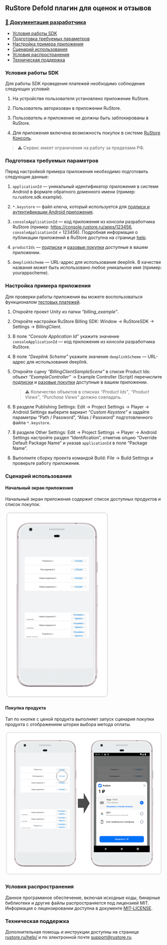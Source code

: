 ## RuStore Defold плагин для оценок и отзывов

### [🔗 Документация разработчика](https://www.rustore.ru/help/sdk/payments/unity/)

- [Условия работы SDK](#Условия-работы-SDK)
- [Подготовка требуемых параметров](#Подготовка-требуемых-параметров)
- [Настройка примера приложения](#Настройка-примера-приложения)
- [Сценарий использования](#Сценарий-использования)
- [Условия распространения](#Условия-распространения)
- [Техническая поддержка](#Техническая-поддержка)


### Условия работы SDK

Для работы SDK проведения платежей необходимо соблюдение следующих условий:

1. На устройстве пользователя установлено приложение RuStore.

2. Пользователь авторизован в приложении RuStore.

3. Пользователь и приложение не должны быть заблокированы в RuStore.

4. Для приложения включена возможность покупок в системе [RuStore Консоль](https://console.rustore.ru/).

> ⚠️ Сервис имеет ограничения на работу за пределами РФ.


### Подготовка требуемых параметров

Перед настройкой примера приложения необходимо подготовить следующие данные:

1. `applicationId` — уникальный идентификатор приложения в системе Android в формате обратного доменного имени (пример: ru.rustore.sdk.example).

2. `*.keystore` — файл ключа, который используется для [подписи и аутентификации Android приложения](https://www.rustore.ru/help/developers/publishing-and-verifying-apps/app-publication/apk-signature/).

3. `consoleApplicationId` — код приложения из консоли разработчика RuStore (пример: https://console.rustore.ru/apps/123456, `consoleApplicationId` = 123456). Подробная информация о публикации приложений в RuStore доступна на странице [help](https://help.rustore.ru/rustore/for_developers/publishing_and_verifying_apps).

4. `productIds` — [подписки](https://www.rustore.ru/help/developers/monetization/create-app-subscription/) и [разовые покупки](https://www.rustore.ru/help/developers/monetization/create-paid-product-in-application/) доступные в вашем приложении.

5. `deeplinkScheme` — URL-адрес для использования deeplink. В качестве названия может быть использовано любое уникальное имя (пример: yourappscheme).


### Настройка примера приложения

Для проверки работы приложения вы можете воспользоваться функционалом [тестовых платежей](https://www.rustore.ru/help/developers/monetization/sandbox).

1. Откройте проект Unity из папки _“billing_example”_.

2. Откройте настройки RuStore Billing SDK: Window → RuStoreSDK → Settings → BillingClient.

3. В поле _“Console Application Id”_ укажите значение `consoleApplicationId` — код приложения из консоли разработчика RuStore.

4. В поле _“Deeplink Scheme”_ укажите значение `deeplinkScheme` — URL-адрес для использования deeplink.

5. Откройте сцену _“BillingClientSampleScene”_ в списке Product Ids: объект _“ExampleController”_ → Example Controller (Script) перечислите [подписки](https://www.rustore.ru/help/developers/monetization/create-app-subscription/) и [разовые покупки](https://www.rustore.ru/help/developers/monetization/create-paid-product-in-application/) доступные в вашем приложении.

	> ⚠️ Количество объектов в списках _“Product Ids”_, _“Product Views”_, _“Purchase Views”_ должно совпадать.

6. В разделе Publishing Settings: Edit → Project Settings → Player → Android Settings выберите вариант _“Custom Keystore”_ и задайте параметры “Path / Password”, “Alias / Password” подготовленного файла `*.keystore`.

7. В разделе Other Settings: Edit → Project Settings → Player → Android Settings настройте раздел “Identification”, отметив опцию “Override Default Package Name” и указав `applicationId` в поле “Package Name”.

8. Выполните сборку проекта командой Build: File → Build Settings и проверьте работу приложения.


### Сценарий использования

#### Начальный экран приложения

Начальный экран приложения содержит список доступных продуктов и список покупок.

![Проверка доступности платежей](images/01_start.png)


#### Покупка продукта

Тап по кнопке с ценой продукта выполняет запуск сценария покупки продукта с отображением шторки выбора метода оплаты.

![Покупка продукта](images/04_purchase.png)


### Условия распространения

Данное программное обеспечение, включая исходные коды, бинарные библиотеки и другие файлы распространяется под лицензией MIT. Информация о лицензировании доступна в документе [MIT-LICENSE](../MIT-LICENSE.txt).


### Техническая поддержка

Дополнительная помощь и инструкции доступны на странице [rustore.ru/help/](https://www.rustore.ru/help/) и по электронной почте [support@rustore.ru](mailto:support@rustore.ru).
